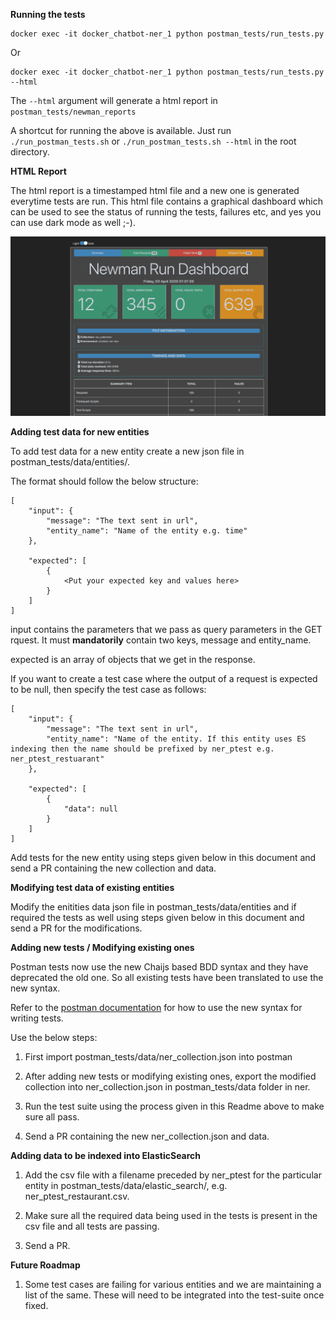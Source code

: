 **Running the tests**

```
docker exec -it docker_chatbot-ner_1 python postman_tests/run_tests.py
```

Or

```
docker exec -it docker_chatbot-ner_1 python postman_tests/run_tests.py --html
```

The ```--html``` argument will generate a html report in ```postman_tests/newman_reports```

A shortcut for running the above is available. Just run ```./run_postman_tests.sh``` or ```./run_postman_tests.sh --html``` in the root directory.

**HTML Report**

The html report is a timestamped html file and a new one is generated everytime tests are run. This html file contains a graphical dashboard which can be used to see the status of running the tests, failures etc, and yes you can use dark mode as well ;-).

![newman dashboard](newman.png)

**Adding test data for new entities**

To add test data for a new entity create a new json file in postman_tests/data/entities/.

The format should follow the below structure:

```
[
    "input": {
        "message": "The text sent in url",
        "entity_name": "Name of the entity e.g. time"
    },

    "expected": [
        {
            <Put your expected key and values here>
        }
    ]
]
```

input contains the parameters that we pass as query parameters in the GET rquest. It must **mandatorily** contain two keys,
message and entity_name.

expected is an array of objects that we get in the response.

If you want to create a test case where the output of a request is expected to be null, then specify the test case as follows:

```
[
    "input": {
        "message": "The text sent in url",
        "entity_name": "Name of the entity. If this entity uses ES indexing then the name should be prefixed by ner_ptest e.g. ner_ptest_restuarant"
    },

    "expected": [
        {
            "data": null
        }
    ]
]
```

Add tests for the new entity using steps given below in this document and send a PR containing the new collection and data.


**Modifying test data of existing entities**

Modify the enitities data json file in postman_tests/data/entities and if required the tests as well using steps given below in this document and send a PR for the modifications.


**Adding new tests / Modifying existing ones**

Postman tests now use the new Chaijs based BDD syntax and they have deprecated the old one. So all existing tests have been translated to use the new syntax. 

Refer to the [postman documentation](https://learning.postman.com/docs/postman/scripts/test-scripts/) for how to use the new syntax for writing tests.

Use the below steps:

1. First import postman_tests/data/ner_collection.json into postman

2. After adding new tests or modifying existing ones, export the modified collection into ner_collection.json in postman_tests/data folder in ner.

3. Run the test suite using the process given in this Readme above to make sure all pass.

4. Send a PR containing the new ner_collection.json and data.


**Adding data to be indexed into ElasticSearch**

1. Add the csv file with a filename preceded by ner_ptest for the particular entity in postman_tests/data/elastic_search/, e.g. ner_ptest_restaurant.csv.

2. Make sure all the required data being used in the tests is present in the csv file and all tests are passing.

3. Send a PR.


**Future Roadmap**

1. Some test cases are failing for various entities and we are maintaining a list of the same. These will need to be integrated into the test-suite once fixed.
